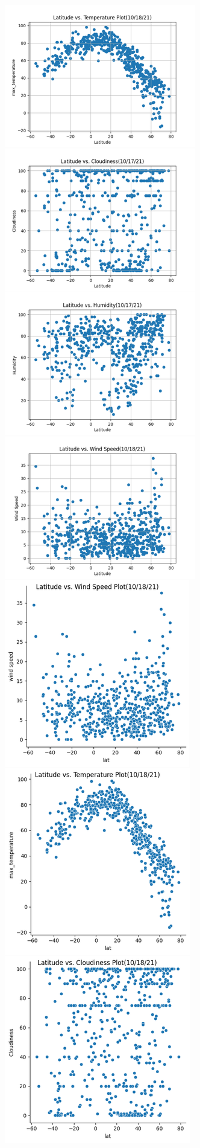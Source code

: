 ![](week_05/Lat_vs_Temp_Plot.png)
![](week_05/Lat_vs_Cloudiness.png)
![](week_05/Lat_vs_Humidity.png)
![](week_05/Lat_vs_Wind_Speed.png)
![](week_05/Lat_vs_WindSpeed_Seaborn.png)
![](week_05/Lat_vs_Temp_Seaborn.png)
![](week_05/Lat_vs_Cloudiness_Seaborn.png)
